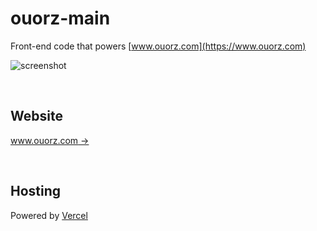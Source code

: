 # ouorz-main

Front-end code that powers [www.ouorz.com](https://www.ouorz.com)

![screenshot](https://static.ouorz.com/screen-shot-ouorz-next.png)

<br/>

## Website
[www.ouorz.com →](https://www.ouorz.com)

<br/>

## Hosting
Powered by [Vercel](https://vercel.com)
